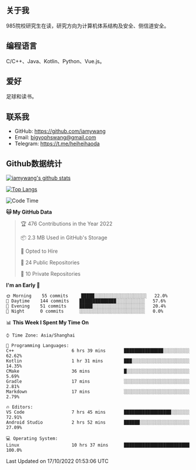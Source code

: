 ## 关于我

985院校研究生在读，研究方向为计算机体系结构及安全、侧信道安全。

## 编程语言

C/C++、Java、Kotlin、Python、Vue.js。

## 爱好

足球和读书。

## 联系我

- GitHub: https://github.com/iamywang
- Email: bigyophswang@gmail.com
- Telegram: https://t.me/heiheihaoda

## Github数据统计

[![iamywang's github stats](https://github-readme-stats.vercel.app/api?username=iamywang&count_private=true&show_icons=true)]()

[![Top Langs](https://github-readme-stats.vercel.app/api/top-langs/?username=iamywang&layout=compact)]()

<!--START_SECTION:waka-->
![Code Time](http://img.shields.io/badge/Code%20Time-606%20hrs%2051%20mins-blue)

**🐱 My GitHub Data** 

> 🏆 476 Contributions in the Year 2022
 > 
> 📦 2.3 MB Used in GitHub's Storage 
 > 
> 💼 Opted to Hire
 > 
> 📜 24 Public Repositories 
 > 
> 🔑 10 Private Repositories  
 > 
**I'm an Early 🐤** 

```text
🌞 Morning    55 commits     █████░░░░░░░░░░░░░░░░░░░░   22.0% 
🌆 Daytime    144 commits    ██████████████░░░░░░░░░░░   57.6% 
🌃 Evening    51 commits     █████░░░░░░░░░░░░░░░░░░░░   20.4% 
🌙 Night      0 commits      ░░░░░░░░░░░░░░░░░░░░░░░░░   0.0%

```


📊 **This Week I Spent My Time On** 

```text
⌚︎ Time Zone: Asia/Shanghai

💬 Programming Languages: 
C++                      6 hrs 39 mins       ███████████████░░░░░░░░░░   62.62% 
Kotlin                   1 hr 31 mins        ███░░░░░░░░░░░░░░░░░░░░░░   14.35% 
CMake                    36 mins             █░░░░░░░░░░░░░░░░░░░░░░░░   5.69% 
Gradle                   17 mins             ░░░░░░░░░░░░░░░░░░░░░░░░░   2.81% 
Markdown                 17 mins             ░░░░░░░░░░░░░░░░░░░░░░░░░   2.79%

🔥 Editors: 
VS Code                  7 hrs 45 mins       ██████████████████░░░░░░░   72.91% 
Android Studio           2 hrs 52 mins       ██████░░░░░░░░░░░░░░░░░░░   27.09%

💻 Operating System: 
Linux                    10 hrs 37 mins      █████████████████████████   100.0%

```


 Last Updated on 17/10/2022 01:53:06 UTC
<!--END_SECTION:waka-->
